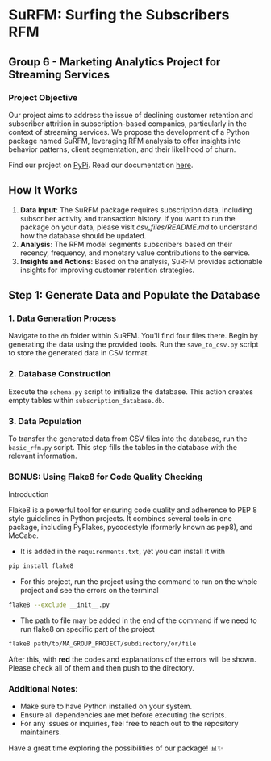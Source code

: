 # SuRFM: Surfing the Subscribers RFM

## Group 6 - Marketing Analytics Project for Streaming Services

### Project Objective

Our project aims to address the issue of declining customer retention and subscriber attrition in subscription-based companies, particularly in the context of streaming services. We propose the development of a Python package named SuRFM, leveraging RFM analysis to offer insights into behavior patterns, client segmentation, and their likelihood of churn.

Find our project on [PyPi](https://pypi.org/project/SuRFM/).
Read our documentation [here](./site).

## How It Works

1. **Data Input**: The SuRFM package requires subscription data, including subscriber activity and transaction history. If you want to run the package on your data, please visit *csv_files/README.md* to understand how the database should be updated.
2. **Analysis**: The RFM model segments subscribers based on their recency, frequency, and monetary value contributions to the service.
3. **Insights and Actions**: Based on the analysis, SuRFM provides actionable insights for improving customer retention strategies.


## Step 1: Generate Data and Populate the Database

### 1. Data Generation Process

Navigate to the `db` folder within SuRFM. You'll find four files there. Begin by generating the data using the provided tools. Run the `save_to_csv.py` script to store the generated data in CSV format.

### 2. Database Construction

Execute the `schema.py` script to initialize the database. This action creates empty tables within `subscription_database.db`.

### 3. Data Population

To transfer the generated data from CSV files into the database, run the `basic_rfm.py` script. This step fills the tables in the database with the relevant information.

### BONUS: Using Flake8 for Code Quality Checking

Introduction

Flake8 is a powerful tool for ensuring code quality and adherence to PEP 8 style guidelines in Python projects. It combines several tools in one package, including PyFlakes, pycodestyle (formerly known as pep8), and McCabe.

- It is added in the `requirenments.txt`, yet you can install it with 

```bash
pip install flake8
```

- For this project, run the project using the command to run on the whole project and see the errors on the terminal

```bash
flake8 --exclude __init__.py 
```

- The path to file may be added in the end of the command if we need to run flake8 on specific part of the project

```bash
flake8 path/to/MA_GROUP_PROJECT/subdirectory/or/file
```
After this, with **red** the codes and explanations of the errors will be shown. Please check all of them and then push to the directory.
### Additional Notes:

- Make sure to have Python installed on your system.
- Ensure all dependencies are met before executing the scripts.
- For any issues or inquiries, feel free to reach out to the repository maintainers.
  
Have a great time exploring the possibilities of our package! 📊✨
